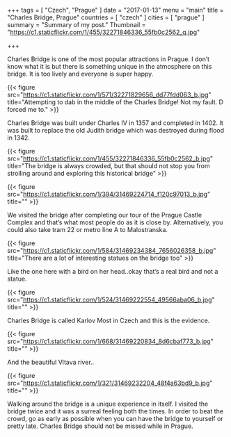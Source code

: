 +++
tags = [ "Czech", "Prague" ]
date = "2017-01-13"
menu = "main"
title = "Charles Bridge, Prague"
countries = [ "czech" ]
cities = [ "prague" ]
summary = "Summary of my post."
Thumbnail = "https://c1.staticflickr.com/1/455/32271846336_55fb0c2562_q.jpg"

+++

Charles Bridge is one of the most popular attractions in Prague. I don’t know what it is but there is something unique in the atmosphere on this bridge. It is too lively and everyone is super happy.

{{< figure src="https://c1.staticflickr.com/1/571/32271829656_dd77fdd063_b.jpg" title="Attempting to dab in the middle of the Charles Bridge! Not my fault. D forced me to." >}}

Charles Bridge was built under Charles IV in 1357 and completed in 1402. It was built to replace the old Judith bridge which was destroyed during flood in 1342.

{{< figure src="https://c1.staticflickr.com/1/455/32271846336_55fb0c2562_b.jpg" title="The bridge is always crowded, but that should not stop you from strolling around and exploring this historical bridge" >}}

{{< figure src="https://c1.staticflickr.com/1/394/31469224714_f120c97013_b.jpg" title="" >}}

We visited the bridge after completing our tour of the Prague Castle Complex and that’s what most people do as it is close by. Alternatively, you could also take tram 22 or metro line A to Malostranska.

{{< figure src="https://c1.staticflickr.com/1/584/31469234384_7656026358_b.jpg" title="There are a lot of interesting statues on the bridge too" >}}

Like the one here with a bird on her head..okay that’s a real bird and not a statue.

{{< figure src="https://c1.staticflickr.com/1/524/31469222554_49566aba06_b.jpg" title="" >}}

Charles Bridge is called Karlov Most in Czech and this is the evidence.

{{< figure src="https://c1.staticflickr.com/1/668/31469220834_8d6cbaf773_b.jpg" title="" >}}

And the beautiful Vltava river..

{{< figure src="https://c1.staticflickr.com/1/321/31469232204_48f4a63bd9_b.jpg" title="" >}}

Walking around the bridge is a unique experience in itself. I visited the bridge twice and it was a surreal feeling both the times. In order to beat the crowd, go as early as possible when you can have the bridge to yourself or pretty late. Charles Bridge should not be missed while in Prague.
